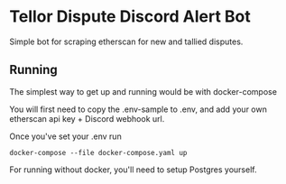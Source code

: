 # Tellor Dispute Discord Alert Bot
Simple bot for scraping etherscan for new and tallied disputes.

## Running

The simplest way to get up and running would be with docker-compose

You will first need to copy the .env-sample to .env, and add your own etherscan api key + Discord webhook url.

Once you've set your .env run
```
docker-compose --file docker-compose.yaml up
```

For running without docker, you'll need to setup Postgres yourself.